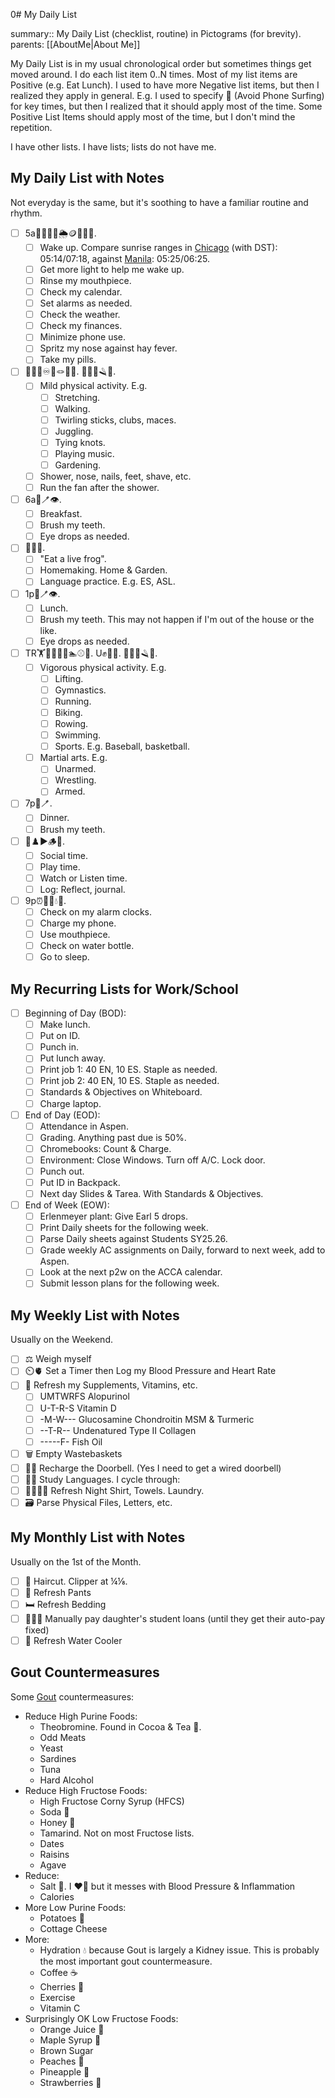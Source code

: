  0# My Daily List

summary:: My Daily List (checklist, routine) in Pictograms (for brevity).
parents: [[AboutMe|About Me]]

My Daily List is in my usual chronological order but sometimes things get moved around. I do each list item 0..N times. Most of my list items are Positive (e.g. Eat Lunch). I used to have more Negative list items, but then I realized they apply in general. E.g. I used to specify 📵 (Avoid Phone Surfing) for key times, but then I realized that it should apply most of the time. Some Positive List Items should apply most of the time, but I don't mind the repetition.

I have other lists. I have lists; lists do not have me.

## My Daily List with Notes

Not everyday is the same, but it's soothing to have a familiar routine and rhythm. 
- [ ] 5a🔆🦷📆⏰🌦️🪙📵👃💊.
    - [ ] Wake up. Compare sunrise ranges in [Chicago](https://www.timeanddate.com/sun/usa/chicago) (with DST): 05:14/07:18, against [Manila](https://www.timeanddate.com/sun/philippines/manila): 05:25/06:25.
    - [ ] Get more light to help me wake up.
    - [ ] Rinse my mouthpiece.
    - [ ] Check my calendar.
    - [ ] Set alarms as needed.
    - [ ] Check the weather.
    - [ ] Check my finances.
    - [ ] Minimize phone use.
    - [ ] Spritz my nose against hay fever.
    - [ ] Take my pills.
- [ ] 🖖🚶🏽♾️🤹🪢🎵🌱. 🚿👃👣🪒💨.
    - [ ] Mild physical activity. E.g.
        - [ ] Stretching.
        - [ ] Walking.
        - [ ] Twirling sticks, clubs, maces.
        - [ ] Juggling.
        - [ ] Tying knots.
        - [ ] Playing music.
        - [ ] Gardening.
    - [ ] Shower, nose, nails, feet, shave, etc.
    - [ ] Run the fan after the shower.
- [ ] 6a🍴🪥👁️.
    - [ ] Breakfast.
    - [ ] Brush my teeth.
    - [ ] Eye drops as needed.
- [ ] 🐸🏡🤟.
    - [ ] "Eat a live frog".
    - [ ] Homemaking. Home & Garden.
    - [ ] Language practice. E.g. ES, ASL.
- [ ] 1p🍴🪥👁️.
    - [ ] Lunch.
    - [ ] Brush my teeth. This may not happen if I'm out of the house or the like.
    - [ ] Eye drops as needed.
- [ ] TR🏋️🤸🏃🚴🚣🏊⚾🏀. U✊🤼🤺. 🚿👃👣🪒💨.
    - [ ] Vigorous physical activity. E.g.
        - [ ] Lifting.
        - [ ] Gymnastics.
        - [ ] Running.
        - [ ] Biking.
        - [ ] Rowing.
        - [ ] Swimming.
        - [ ] Sports. E.g. Baseball, basketball.
  - [ ] Martial arts. E.g.
    - [ ] Unarmed.
    - [ ] Wrestling.
    - [ ] Armed.
- [ ] 7p🍴🪥.
    - [ ] Dinner.
    - [ ] Brush my teeth.
- [ ] 🤗♟️▶️🪵📝. 
    - [ ] Social time.
    - [ ] Play time.
    - [ ] Watch or Listen time.
    - [ ] Log: Reflect, journal.
- [ ] 9p⏰📶🦷💧😴.
    - [ ] Check on my alarm clocks.
    - [ ] Charge my phone.
    - [ ] Use mouthpiece.
    - [ ] Check on water bottle.
    - [ ] Go to sleep.

## My Recurring Lists for Work/School

- [ ] Beginning of Day (BOD):
    - [ ] Make lunch.
    - [ ] Put on ID.
    - [ ] Punch in.
    - [ ] Put lunch away.
    - [ ] Print job 1: 40 EN, 10 ES. Staple as needed.
    - [ ] Print job 2: 40 EN, 10 ES. Staple as needed.
    - [ ] Standards & Objectives on Whiteboard.
    - [ ] Charge laptop.
- [ ] End of Day (EOD):
    - [ ] Attendance in Aspen.
    - [ ] Grading. Anything past due is 50%.
    - [ ] Chromebooks: Count & Charge.
    - [ ] Environment: Close Windows. Turn off A/C. Lock door. 
    - [ ] Punch out. 
    - [ ] Put ID in Backpack.
    - [ ] Next day Slides & Tarea. With Standards & Objectives.
- [ ] End of Week (EOW):
    - [ ] Erlenmeyer plant: Give Earl 5 drops.
    - [ ] Print Daily sheets for the following week.
    - [ ] Parse Daily sheets against Students SY25.26.
    - [ ] Grade weekly AC assignments on Daily, forward to next week, add to Aspen.
    - [ ] Look at the next p2w on the ACCA calendar.
    - [ ] Submit lesson plans for the following week.
## My Weekly List with Notes

Usually on the Weekend.
- [ ] ⚖️ Weigh myself
- [ ] ⏲️🫀 Set a Timer then Log my Blood Pressure and Heart Rate
- [ ] 💊 Refresh my Supplements, Vitamins, etc.
    - [ ] UMTWRFS Alopurinol
    - [ ] U-T-R-S Vitamin D
    - [ ] -M-W--- Glucosamine Chondroitin MSM & Turmeric
    - [ ] --T-R-- Undenatured Type II Collagen
    - [ ] -----F- Fish Oil
- [ ] 🗑️ Empty Wastebaskets
- [ ] 🚪🔔 Recharge the Doorbell. (Yes I need to get a wired doorbell)
- [ ] 🦉🤟 Study Languages. I cycle through:
- [ ] 🌙👕🛀🧺 Refresh Night Shirt, Towels. Laundry.
- [ ] 🗃️ Parse Physical Files, Letters, etc.

## My Monthly List with Notes

Usually on the 1st of the Month.
- [ ] 💇 Haircut. Clipper at ¼⅛.
- [ ] 👖 Refresh Pants
- [ ] 🛏️ Refresh Bedding
- [ ] 👩‍🎓💲 Manually pay daughter's student loans (until they get their auto-pay fixed)
- [ ] 🚰 Refresh Water Cooler

## Gout Countermeasures

Some [Gout](https://en.wikipedia.org/wiki/Gout) countermeasures:
- Reduce High Purine Foods:
  - Theobromine. Found in Cocoa & Tea 🍵.
  - Odd Meats
  - Yeast
  - Sardines
  - Tuna
  - Hard Alcohol
- Reduce High Fructose Foods:
  - High Fructose Corny Syrup (HFCS)
  - Soda 🥤
  - Honey 🍯
  - Tamarind. Not on most Fructose lists.
  - Dates
  - Raisins
  - Agave
- Reduce:
  - Salt 🧂. I ❤️🧂 but it messes with Blood Pressure & Inflammation
  - Calories
- More Low Purine Foods:
  - Potatoes 🥔
  - Cottage Cheese
- More:
  - Hydration 💧 because Gout is largely a Kidney issue. This is probably the most important gout countermeasure.
  - Coffee ☕
  - Cherries 🍒
  - Exercise
  - Vitamin C
- Surprisingly OK Low Fructose Foods:
  - Orange Juice 🍊
  - Maple Syrup 🍁
  - Brown Sugar
  - Peaches 🍑
  - Pineapple 🍍
  - Strawberries 🍓
